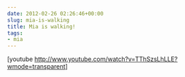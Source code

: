 ```yaml
---
date: 2012-02-26 02:26:46+00:00
slug: mia-is-walking
title: Mia is walking!
tags:
- mia
---
```


[youtube http://www.youtube.com/watch?v=TThSzsLhLLE?wmode=transparent]
